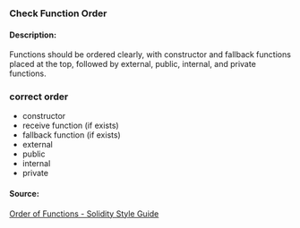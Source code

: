 ### Check Function Order
#### Description:
Functions should be ordered clearly, with constructor and fallback functions placed at the top, followed by external, public, internal, and private functions.

### correct order

- constructor
- receive function (if exists)
- fallback function (if exists)
- external
- public
- internal
- private

#### Source:
[Order of Functions - Solidity Style Guide](https://docs.soliditylang.org/en/v0.8.27/style-guide.html#order-of-functions)